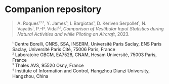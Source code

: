 # Companion repository

> A. Roques<sup style="font-size:8px">1,2,3</sup>, Y. James<sup style="font-size:8px">3</sup>, I. Bargiotas<sup style="font-size:8px">1</sup>, D. Keriven Serpollet<sup style="font-size:8px">1</sup>, N. Vayatis<sup style="font-size:8px">1</sup>, P.-P. Vidal<sup style="font-size:8px">4,1</sup>,
> _Comparison of Vestibular Input Statistics during Natural Activities and while Piloting an Aircraft_, 2023.

<ul style="list-style: none;">
<li><sup style="font-size:8px">1</sup> Centre Borelli, CNRS, SSA, INSERM, Université Paris Saclay, ENS Paris Saclay, Université Paris Cité, 75006 Paris, France</li>
<li><sup style="font-size:8px">2</sup> Laboratoire GBCM, EA7528, CNAM, Hesam Université, 75003 Paris, France</li>
<li><sup style="font-size:8px">3</sup> Thales AVS, 95520 Osny, France</li>
<li><sup style="font-size:8px">4</sup> Institute of Information and Control, Hangzhou Dianzi University, Hangzhou, China</li>
</ul>
